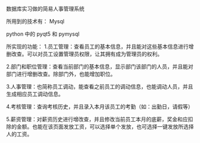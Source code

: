 数据库实习做的简易人事管理系统

所用到的技术有：
Mysql

python 中的 pyqt5 和 pymysql

所实现的功能：
1.员工管理：查看员工的基本信息，并且能对这些基本信息进行增删改查。可以对员工设置管理员权限，让其拥有成为管理员的权利。

2.部门和职位管理：查看当前部门的基本信息，显示部门该部门的人员，并且能对部门进行增删改查。除部门外，也能增加职位。

3.人事管理：也简称员工调动，能查看之前员工的调动信息，也能调动人员，并且生成相应员工调动信息。

4.考核管理：查询考核历史，并且录入本月该员工的考勤（如：出勤日，请假等）

5.薪资管理：对薪资历史进行增改查，并且修改当前员工本月的底薪，奖金和应扣除的金额。也能在该页面发放工资，可以选择单个发放，也可选择一键发放所选择人的工资。

